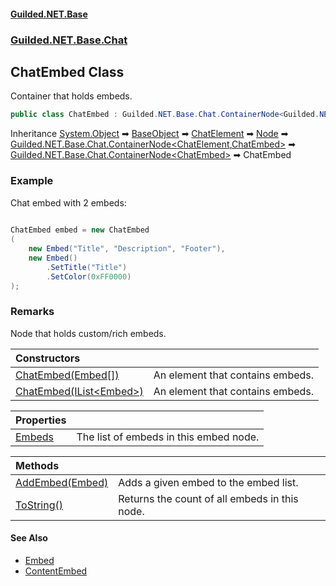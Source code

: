 
#### [Guilded.NET.Base](Guilded_NET_Base 'Guilded_NET_Base')
### [Guilded.NET.Base.Chat](Guilded_NET_Base#Guilded_NET_Base_Chat 'Guilded.NET.Base.Chat')
## ChatEmbed Class
Container that holds embeds.  
```csharp
public class ChatEmbed : Guilded.NET.Base.Chat.ContainerNode<Guilded.NET.Base.Chat.ChatEmbed>
```

Inheritance [System.Object](https://docs.microsoft.com/en-us/dotnet/api/System.Object 'System.Object') &#x27A1; [BaseObject](BaseObject 'Guilded.NET.Base.BaseObject') &#x27A1; [ChatElement](ChatElement 'Guilded.NET.Base.Chat.ChatElement') &#x27A1; [Node](Node 'Guilded.NET.Base.Chat.Node') &#x27A1; [Guilded.NET.Base.Chat.ContainerNode&lt;](ContainerNode_T_R_ 'Guilded.NET.Base.Chat.ContainerNode&lt;T,R&gt;')[ChatElement](ChatElement 'Guilded.NET.Base.Chat.ChatElement')[,](ContainerNode_T_R_ 'Guilded.NET.Base.Chat.ContainerNode&lt;T,R&gt;')[ChatEmbed](ChatEmbed 'Guilded.NET.Base.Chat.ChatEmbed')[&gt;](ContainerNode_T_R_ 'Guilded.NET.Base.Chat.ContainerNode&lt;T,R&gt;') &#x27A1; [Guilded.NET.Base.Chat.ContainerNode&lt;](ContainerNode_T_ 'Guilded.NET.Base.Chat.ContainerNode&lt;T&gt;')[ChatEmbed](ChatEmbed 'Guilded.NET.Base.Chat.ChatEmbed')[&gt;](ContainerNode_T_ 'Guilded.NET.Base.Chat.ContainerNode&lt;T&gt;') &#x27A1; ChatEmbed  
### Example
Chat embed with 2 embeds:

```csharp
  
ChatEmbed embed = new ChatEmbed  
(  
    new Embed("Title", "Description", "Footer"),  
    new Embed()  
        .SetTitle("Title")  
        .SetColor(0xFF0000)  
);  
```
### Remarks
Node that holds custom/rich embeds.  

| Constructors | |
| :--- | :--- |
| [ChatEmbed(Embed[])](ChatEmbed_ChatEmbed(Embed__) 'Guilded.NET.Base.Chat.ChatEmbed.ChatEmbed(Guilded.NET.Base.Embeds.Embed[])') | An element that contains embeds.<br/> |
| [ChatEmbed(IList&lt;Embed&gt;)](ChatEmbed_ChatEmbed(IList_Embed_) 'Guilded.NET.Base.Chat.ChatEmbed.ChatEmbed(System.Collections.Generic.IList&lt;Guilded.NET.Base.Embeds.Embed&gt;)') | An element that contains embeds.<br/> |

| Properties | |
| :--- | :--- |
| [Embeds](ChatEmbed_Embeds 'Guilded.NET.Base.Chat.ChatEmbed.Embeds') | The list of embeds in this embed node.<br/> |

| Methods | |
| :--- | :--- |
| [AddEmbed(Embed)](ChatEmbed_AddEmbed(Embed) 'Guilded.NET.Base.Chat.ChatEmbed.AddEmbed(Guilded.NET.Base.Embeds.Embed)') | Adds a given embed to the embed list.<br/> |
| [ToString()](ChatEmbed_ToString() 'Guilded.NET.Base.Chat.ChatEmbed.ToString()') | Returns the count of all embeds in this node.<br/> |

#### See Also
- [Embed](Embed 'Guilded.NET.Base.Embeds.Embed')
- [ContentEmbed](ContentEmbed 'Guilded.NET.Base.Chat.ContentEmbed')
